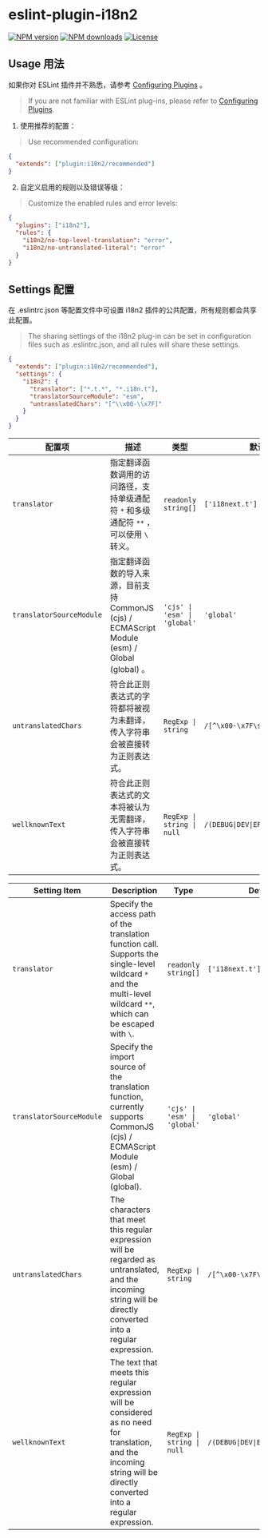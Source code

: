 # eslint-plugin-i18n2

[![NPM version](https://img.shields.io/npm/v/eslint-plugin-i18n2.svg?style=flat)](https://npmjs.org/package/eslint-plugin-i18n2) [![NPM downloads](http://img.shields.io/npm/dm/eslint-plugin-i18n2.svg?style=flat)](https://npmjs.org/package/eslint-plugin-i18n2) <!-- [![Build Status](https://img.shields.io/travis/imhele/eslint-plugin-i18n2.svg?style=flat)](https://travis-ci.org/imhele/eslint-plugin-i18n2) --> <!-- [![Coverage Status](https://coveralls.io/repos/github/imhele/eslint-plugin-i18n2/badge.svg?branch=master)](https://coveralls.io/github/imhele/eslint-plugin-i18n2?branch=master) --> [![License](https://img.shields.io/npm/l/eslint-plugin-i18n2.svg)](https://npmjs.org/package/eslint-plugin-i18n2)

## Usage 用法

如果你对 ESLint 插件并不熟悉，请参考 [Configuring Plugins](https://eslint.org/docs/user-guide/configuring/plugins#configuring-plugins) 。

> If you are not familiar with ESLint plug-ins, please refer to [Configuring Plugins](https://eslint.org/docs/user-guide/configuring/plugins#configuring-plugins).

1. 使用推荐的配置：

> Use recommended configuration:

```json
{
  "extends": ["plugin:i18n2/recommended"]
}
```

2. 自定义启用的规则以及错误等级：

> Customize the enabled rules and error levels:

```json
{
  "plugins": ["i18n2"],
  "rules": {
    "i18n2/no-top-level-translation": "error",
    "i18n2/no-untranslated-literal": "error"
  }
}
```

## Settings 配置

在 .eslintrc.json 等配置文件中可设置 i18n2 插件的公共配置，所有规则都会共享此配置。

> The sharing settings of the i18n2 plug-in can be set in configuration files such as .eslintrc.json, and all rules will share these settings.

```json
{
  "extends": ["plugin:i18n2/recommended"],
  "settings": {
    "i18n2": {
      "translator": ["*.t.*", "*.i18n.t"],
      "translatorSourceModule": "esm",
      "untranslatedChars": "[^\\x00-\\x7F]"
    }
  }
}
```

| 配置项 | 描述 | 类型 | 默认值 |
| --- | --- | --- | --- |
| `translator` | 指定翻译函数调用的访问路径，支持单级通配符 `*` 和多级通配符 `**` ，可以使用 `\` 转义。 | `readonly string[]` | `['i18next.t']` |
| `translatorSourceModule` | 指定翻译函数的导入来源，目前支持 CommonJS (cjs) / ECMAScript Module (esm) / Global (global) 。 | `'cjs' \| 'esm' \| 'global'` | `'global'` |
| `untranslatedChars` | 符合此正则表达式的字符都将被视为未翻译，传入字符串会被直接转为正则表达式。 | `RegExp \| string` | `/[^\x00-\x7F\s]/` |
| `wellknownText` | 符合此正则表达式的文本将被认为无需翻译，传入字符串会被直接转为正则表达式。 | `RegExp \| string \| null` | `/(DEBUG\|DEV\|ERROR\|LOG\|WARN)/` |

| Setting Item | Description | Type | Defaults |
| --- | --- | --- | --- |
| `translator` | Specify the access path of the translation function call. Supports the single-level wildcard `*` and the multi-level wildcard `**`, which can be escaped with `\`. | `readonly string[]` | `['i18next.t']` |
| `translatorSourceModule` | Specify the import source of the translation function, currently supports CommonJS (cjs) / ECMAScript Module (esm) / Global (global). | `'cjs' \| 'esm' \| 'global'` | `'global'` |
| `untranslatedChars` | The characters that meet this regular expression will be regarded as untranslated, and the incoming string will be directly converted into a regular expression. | `RegExp \| string` | `/[^\x00-\x7F\s]/` |
| `wellknownText` | The text that meets this regular expression will be considered as no need for translation, and the incoming string will be directly converted into a regular expression. | `RegExp \| string \| null` | `/(DEBUG\|DEV\|ERROR\|LOG\|WARN)/` |
